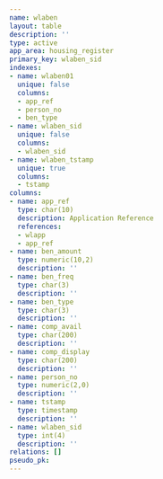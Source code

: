 ```yaml
---
name: wlaben
layout: table
description: ''
type: active
app_area: housing_register
primary_key: wlaben_sid
indexes:
- name: wlaben01
  unique: false
  columns:
  - app_ref
  - person_no
  - ben_type
- name: wlaben_sid
  unique: false
  columns:
  - wlaben_sid
- name: wlaben_tstamp
  unique: true
  columns:
  - tstamp
columns:
- name: app_ref
  type: char(10)
  description: Application Reference
  references:
  - wlapp
  - app_ref
- name: ben_amount
  type: numeric(10,2)
  description: ''
- name: ben_freq
  type: char(3)
  description: ''
- name: ben_type
  type: char(3)
  description: ''
- name: comp_avail
  type: char(200)
  description: ''
- name: comp_display
  type: char(200)
  description: ''
- name: person_no
  type: numeric(2,0)
  description: ''
- name: tstamp
  type: timestamp
  description: ''
- name: wlaben_sid
  type: int(4)
  description: ''
relations: []
pseudo_pk: 
---
```


